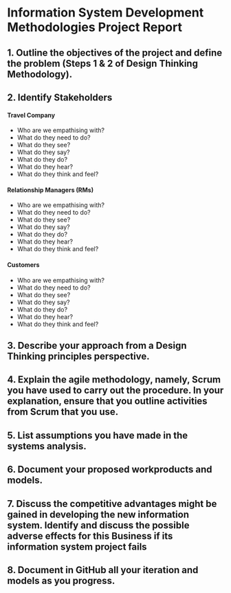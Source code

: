 # Information System Development Methodologies Project Report

## 1. Outline the objectives of the project and define the problem (Steps 1 & 2 of Design Thinking Methodology).



## 2. Identify Stakeholders 

#### Travel Company
 * Who are we empathising with?
 * What do they need to do?
 * What do they see?
 * What do they say?
 * What do they do?
 * What do they hear?
 * What do they think and feel?
 
#### Relationship Managers (RMs) 
 * Who are we empathising with?
 * What do they need to do?
 * What do they see?
 * What do they say?
 * What do they do?
 * What do they hear?
 * What do they think and feel?
 
#### Customers
 * Who are we empathising with?
 * What do they need to do?
 * What do they see?
 * What do they say?
 * What do they do?
 * What do they hear?
 * What do they think and feel?




## 3. Describe your approach from a Design Thinking principles perspective.



## 4. Explain the agile methodology, namely, Scrum you have used to carry out the procedure. In your explanation, ensure that you outline activities from Scrum that you use.




## 5. List assumptions you have made in the systems analysis.



## 6. Document your proposed workproducts and models.




## 7. Discuss the competitive advantages might be gained in developing the new information system. Identify and discuss the possible adverse effects for this Business if its information system project fails





## 8. Document in GitHub all your iteration and models as you progress.
